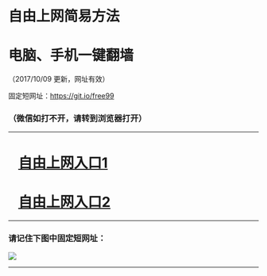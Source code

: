 ﻿# 自由上网简易方法

# 电脑、手机一键翻墙

（2017/10/09 更新，网址有效）

固定短网址：https://git.io/free99

### （微信如打不开，请转到浏览器打开）


***





# &nbsp;&nbsp; <a href="http://ft1589329373.fwq-tz-1001.info/fwqtz01.html?t=100900129225 " target="_blank">自由上网入口1</a>
# &nbsp;&nbsp; <a href="http://ft558619715.fwq-tz-1002.info/fwqtz02.html?t=100900120358 " target="_blank">自由上网入口2</a>
***

### 请记住下图中固定短网址：

<img src="https://s3-us-west-2.amazonaws.com/fwq-1001/yjfq-20170905okok.png" /> 


***

